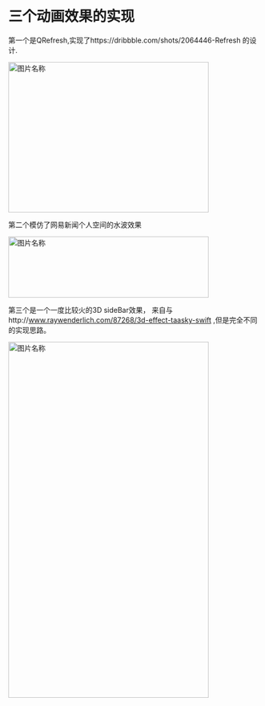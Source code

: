 # 三个动画效果的实现

第一个是QRefresh,实现了https://dribbble.com/shots/2064446-Refresh 的设计.

<img src="https://github.com/daixunry/AnimationSharePartOne/blob/master/refresh.gif" width = "400px" height = "300px" alt="图片名称" align=center />


第二个模仿了网易新闻个人空间的水波效果

<img src="https://github.com/daixunry/AnimationSharePartOne/blob/master/waveGif.gif" width = "400px" height = "122px" alt="图片名称" align=center />


第三个是一个一度比较火的3D sideBar效果， 来自与http://www.raywenderlich.com/87268/3d-effect-taasky-swift ,但是完全不同的实现思路。

<img src="https://github.com/daixunry/AnimationSharePartOne/blob/master/sideBar3d.gif" width = "400px" height = "710px" alt="图片名称" align=center />



